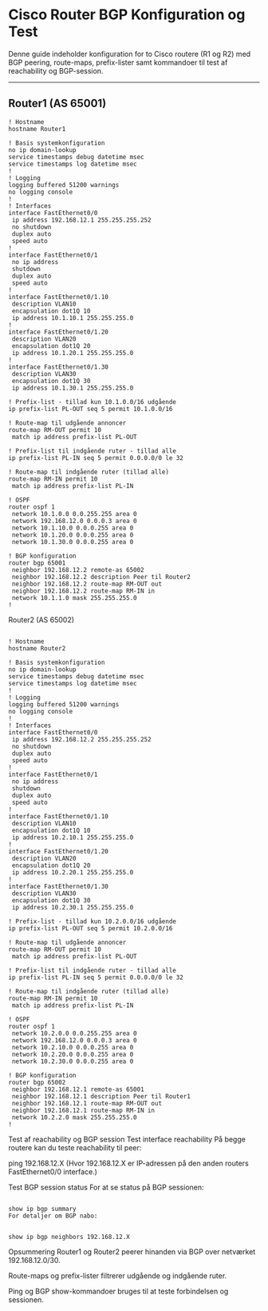# Cisco Router BGP Konfiguration og Test

Denne guide indeholder konfiguration for to Cisco routere (R1 og R2) med BGP peering, route-maps, prefix-lister samt kommandoer til test af reachability og BGP-session.

---

## Router1 (AS 65001)

```plaintext
! Hostname
hostname Router1

! Basis systemkonfiguration
no ip domain-lookup
service timestamps debug datetime msec
service timestamps log datetime msec
!
! Logging
logging buffered 51200 warnings
no logging console
!
! Interfaces
interface FastEthernet0/0
 ip address 192.168.12.1 255.255.255.252
 no shutdown
 duplex auto
 speed auto
!
interface FastEthernet0/1
 no ip address
 shutdown
 duplex auto
 speed auto
!
interface FastEthernet0/1.10
 description VLAN10
 encapsulation dot1Q 10
 ip address 10.1.10.1 255.255.255.0
!
interface FastEthernet0/1.20
 description VLAN20
 encapsulation dot1Q 20
 ip address 10.1.20.1 255.255.255.0
!
interface FastEthernet0/1.30
 description VLAN30
 encapsulation dot1Q 30
 ip address 10.1.30.1 255.255.255.0

! Prefix-list - tillad kun 10.1.0.0/16 udgående
ip prefix-list PL-OUT seq 5 permit 10.1.0.0/16

! Route-map til udgående annoncer
route-map RM-OUT permit 10
 match ip address prefix-list PL-OUT

! Prefix-list til indgående ruter - tillad alle
ip prefix-list PL-IN seq 5 permit 0.0.0.0/0 le 32

! Route-map til indgående ruter (tillad alle)
route-map RM-IN permit 10
 match ip address prefix-list PL-IN

! OSPF
router ospf 1
 network 10.1.0.0 0.0.255.255 area 0
 network 192.168.12.0 0.0.0.3 area 0
 network 10.1.10.0 0.0.0.255 area 0
 network 10.1.20.0 0.0.0.255 area 0
 network 10.1.30.0 0.0.0.255 area 0

! BGP konfiguration
router bgp 65001
 neighbor 192.168.12.2 remote-as 65002
 neighbor 192.168.12.2 description Peer til Router2
 neighbor 192.168.12.2 route-map RM-OUT out
 neighbor 192.168.12.2 route-map RM-IN in
 network 10.1.1.0 mask 255.255.255.0
!
```

Router2 (AS 65002)

```plaintext

! Hostname
hostname Router2

! Basis systemkonfiguration
no ip domain-lookup
service timestamps debug datetime msec
service timestamps log datetime msec
!
! Logging
logging buffered 51200 warnings
no logging console
!
! Interfaces
interface FastEthernet0/0
 ip address 192.168.12.2 255.255.255.252
 no shutdown
 duplex auto
 speed auto
!
interface FastEthernet0/1
 no ip address
 shutdown
 duplex auto
 speed auto
!
interface FastEthernet0/1.10
 description VLAN10
 encapsulation dot1Q 10
 ip address 10.2.10.1 255.255.255.0
!
interface FastEthernet0/1.20
 description VLAN20
 encapsulation dot1Q 20
 ip address 10.2.20.1 255.255.255.0
!
interface FastEthernet0/1.30
 description VLAN30
 encapsulation dot1Q 30
 ip address 10.2.30.1 255.255.255.0

! Prefix-list - tillad kun 10.2.0.0/16 udgående
ip prefix-list PL-OUT seq 5 permit 10.2.0.0/16

! Route-map til udgående annoncer
route-map RM-OUT permit 10
 match ip address prefix-list PL-OUT

! Prefix-list til indgående ruter - tillad alle
ip prefix-list PL-IN seq 5 permit 0.0.0.0/0 le 32

! Route-map til indgående ruter (tillad alle)
route-map RM-IN permit 10
 match ip address prefix-list PL-IN

! OSPF
router ospf 1
 network 10.2.0.0 0.0.255.255 area 0
 network 192.168.12.0 0.0.0.3 area 0
 network 10.2.10.0 0.0.0.255 area 0
 network 10.2.20.0 0.0.0.255 area 0
 network 10.2.30.0 0.0.0.255 area 0

! BGP konfiguration
router bgp 65002
 neighbor 192.168.12.1 remote-as 65001
 neighbor 192.168.12.1 description Peer til Router1
 neighbor 192.168.12.1 route-map RM-OUT out
 neighbor 192.168.12.1 route-map RM-IN in
 network 10.2.2.0 mask 255.255.255.0
!
```
Test af reachability og BGP session
Test interface reachability
På begge routere kan du teste reachability til peer:


ping 192.168.12.X
(Hvor 192.168.12.X er IP-adressen på den anden routers FastEthernet0/0 interface.)

Test BGP session status
For at se status på BGP sessionen:

```plaintext

show ip bgp summary
For detaljer om BGP nabo:
```

```plaintext

show ip bgp neighbors 192.168.12.X
```

Opsummering
Router1 og Router2 peerer hinanden via BGP over netværket 192.168.12.0/30.

Route-maps og prefix-lister filtrerer udgående og indgående ruter.

Ping og BGP show-kommandoer bruges til at teste forbindelsen og sessionen.

